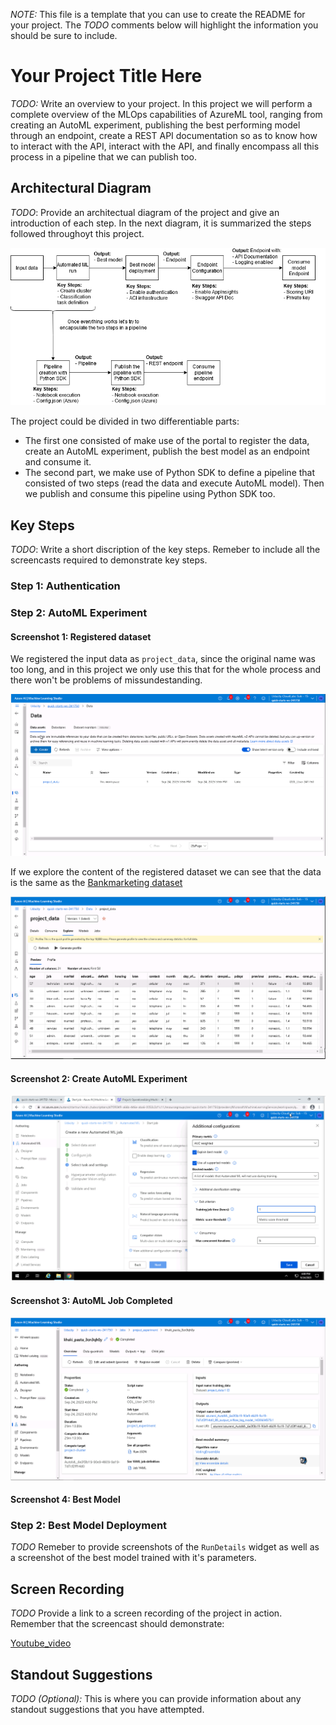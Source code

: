*NOTE:* This file is a template that you can use to create the README for your project. The *TODO* comments below will highlight the information you should be sure to include.


# Your Project Title Here

*TODO:* Write an overview to your project.
In this project we will perform a complete overview of the MLOps capabilities of AzureML tool, ranging from creating an AutoML experiment, publishing the best performing model through an endpoint, create a REST API documentation so as to know how to interact with the API, interact with the API, and finally encompass all this process in a pipeline that we can publish too.

## Architectural Diagram
*TODO*: Provide an architectual diagram of the project and give an introduction of each step.
In the next diagram, it is summarized the steps followed throughoyt this project.

![Architectural-Diagram](./screenshots/Udacity_project2_architecture.png)

The project could be divided in two differentiable parts:

 - The first one consisted of make use of the portal to register the data, create an AutoML experiment, publish the best model as an endpoint and consume it.
 - The second part, we make use of Python SDK to define a pipeline that consisted of two steps (read the data and execute AutoML model). Then we publish and consume this pipeline using Python SDK too.



## Key Steps
*TODO*: Write a short discription of the key steps. Remeber to include all the screencasts required to demonstrate key steps. 

### Step 1: Authentication

### Step 2: AutoML Experiment

#### Screenshot 1: Registered dataset
We registered the input data as `project_data`, since the original name was too long, and in this project we only use this that for the whole process and there won't be problems of missundestanding.

![Dataset_v1](./screenshots/Registered_dataset_v1.PNG)

If we explore the content of the registered dataset we can see that the data is the same as the [Bankmarketing dataset](!https://automlsamplenotebookdata.blob.core.windows.net/automl-sample-notebook-data/bankmarketing_train.csv)

![Dataset_v2](./screenshots/Registered_dataset_v2.PNG)

#### Screenshot 2: Create AutoML Experiment

![AutoML_config](./screenshots/AutoML_config.PNG)

#### Screenshot 3: AutoML Job Completed

![AutoML_config](./screenshots/AutoML_run_Succesful.PNG)

#### Screenshot 4: Best Model

### Step 2: Best Model Deployment



*TODO* Remeber to provide screenshots of the `RunDetails` widget as well as a screenshot of the best model trained with it's parameters.

## Screen Recording
*TODO* Provide a link to a screen recording of the project in action. Remember that the screencast should demonstrate:

[Youtube_video](https://youtu.be/xIrkuYJ_aoI)

## Standout Suggestions
*TODO (Optional):* This is where you can provide information about any standout suggestions that you have attempted.
